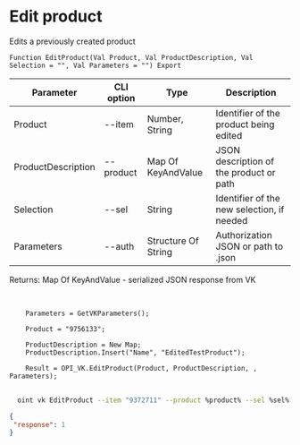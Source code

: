 ﻿---
sidebar_position: 5
---

# Edit product
 Edits a previously created product



`Function EditProduct(Val Product, Val ProductDescription, Val Selection = "", Val Parameters = "") Export`

  | Parameter | CLI option | Type | Description |
  |-|-|-|-|
  | Product | --item | Number, String | Identifier of the product being edited |
  | ProductDescription | --product | Map Of KeyAndValue | JSON description of the product or path |
  | Selection | --sel | String | Identifier of the new selection, if needed |
  | Parameters | --auth | Structure Of String | Authorization JSON or path to .json |

  
  Returns:  Map Of KeyAndValue - serialized JSON response from VK

<br/>




```bsl title="Code example"
    Parameters = GetVKParameters();

    Product = "9756133";

    ProductDescription = New Map;
    ProductDescription.Insert("Name", "EditedTestProduct");

    Result = OPI_VK.EditProduct(Product, ProductDescription, , Parameters);
```



```sh title="CLI command example"
    
  oint vk EditProduct --item "9372711" --product %product% --sel %sel% --auth "GetVKParameters()"

```

```json title="Result"
{
 "response": 1
}
```
